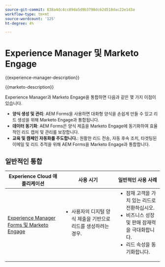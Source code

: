 ```yaml
---
source-git-commit: 838a4dc4cc89da5d9b3798dc62d518dac22e1d3a
workflow-type: tm+mt
source-wordcount: '125'
ht-degree: 4%

---
```



# Experience Manager 및 Marketo Engage

{{experience-manager-description}}

{{marketo-description}}

Experience Manager과 Marketo Engage을 통합하면 다음과 같은 몇 가지 이점이 있습니다.

+ **양식 생성 및 관리**: AEM Forms을 사용하면 대화형 양식을 손쉽게 만들 수 있고 리드 생성을 위해 Marketo Engage과 통합됩니다.
+ **데이터 동기화**: AEM Forms은 양식 제출을 Marketo Engage에 동기화하여 효율적인 리드 캡처 및 관리를 보장합니다.
+ **교육 및 캠페인 자동화를 주도합니다.**: 원활한 리드 전송, 자동 후속 조치, 타겟팅된 이메일 및 리드 추적을 위해 AEM Forms을 Marketo Engage과 통합합니다.

## 일반적인 통합

<table>
    <thead>
        <tr>
            <th>Experience Cloud 애플리케이션</th>
            <th>사용 시기</th>
            <th>일반적인 사용 사례</th>
        </tr>
    </thead>
    <tbody>
        <tr>
            <td><a href="https://experienceleague.adobe.com/docs/experience-manager-learn/forms/aem-forms-with-marketo/part1.html" target="_blank" rel="noreferrer">Experience Manager Forms 및 Marketo Engage</a></td>
            <td>
                <ul style="margin-top: 0;">
                    <li>사용자의 디지털 양식 제출을 기반으로 리드를 생성하려는 경우.</li>
                </ul>
            </td>
            <td>
                <ul style="margin-top: 0;">
                  <li>잠재 고객을 가치 있는 리드로 전환하십시오.</li>                  
                  <li>비즈니스 성장 및 판매 잠재력을 극대화합니다.</li>
                  <li>리드 속성을 동기화합니다.</li>
                </ul>
            </td>
        </tr>        
    </tbody>          
</table>
